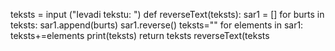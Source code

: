 teksts = input ("Ievadi tekstu: ")
def reverseText(teksts):
  sar1 = []
  for burts in teksts:
    sar1.append(burts)
  sar1.reverse()
  teksts=""
  for elements in sar1:
    teksts+=elements
    print(teksts)
  return teksts
reverseText(teksts
